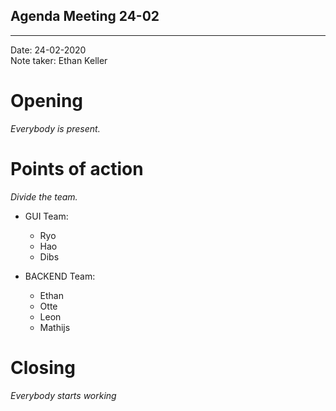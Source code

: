 ## Agenda Meeting 24-02

---

Date:           24-02-2020\
Note taker:     Ethan Keller

# Opening
*Everybody is present.*

# Points of action
*Divide the team.*
 - GUI Team:
    - Ryo
    - Hao
    - Dibs

 - BACKEND Team:
    - Ethan
    - Otte
    - Leon
    - Mathijs

# Closing
*Everybody starts working*

